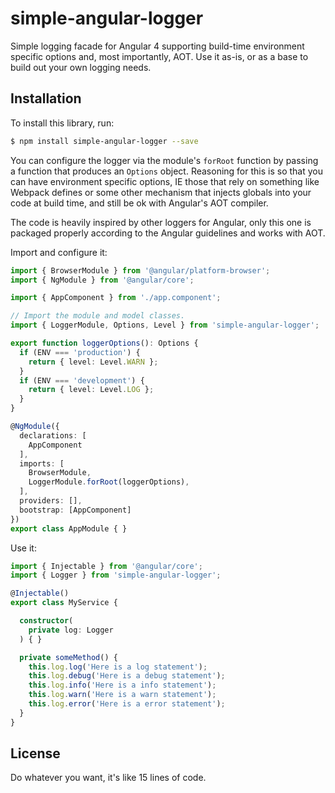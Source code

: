 # simple-angular-logger

Simple logging facade for Angular 4 supporting build-time environment specific options and, most importantly, AOT.
Use it as-is, or as a base to build out your own logging needs.

## Installation

To install this library, run:

```bash
$ npm install simple-angular-logger --save
```

You can configure the logger via the module's `forRoot` function by passing a function that produces an `Options` object.
Reasoning for this is so that you can have environment specific options, IE those that rely on something like Webpack defines
or some other mechanism that injects globals into your code at build time, and still be ok with Angular's AOT compiler.

The code is heavily inspired by other loggers for Angular, only this one is packaged properly according to the Angular
guidelines and works with AOT.

Import and configure it:

```typescript
import { BrowserModule } from '@angular/platform-browser';
import { NgModule } from '@angular/core';

import { AppComponent } from './app.component';

// Import the module and model classes.
import { LoggerModule, Options, Level } from 'simple-angular-logger';

export function loggerOptions(): Options {
  if (ENV === 'production') {
    return { level: Level.WARN };
  }
  if (ENV === 'development') {
    return { level: Level.LOG };
  }
}

@NgModule({
  declarations: [
    AppComponent
  ],
  imports: [
    BrowserModule,
    LoggerModule.forRoot(loggerOptions),
  ],
  providers: [],
  bootstrap: [AppComponent]
})
export class AppModule { }
```

Use it:

```typescript
import { Injectable } from '@angular/core';
import { Logger } from 'simple-angular-logger';

@Injectable()
export class MyService {

  constructor(
    private log: Logger
  ) { }

  private someMethod() {
    this.log.log('Here is a log statement');
    this.log.debug('Here is a debug statement');
    this.log.info('Here is a info statement');
    this.log.warn('Here is a warn statement');
    this.log.error('Here is a error statement');
  }
}
```

## License

Do whatever you want, it's like 15 lines of code.
